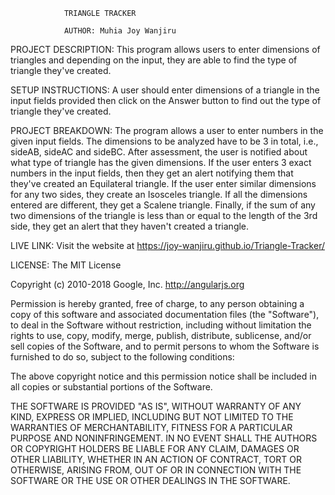                 TRIANGLE TRACKER

                AUTHOR: Muhia Joy Wanjiru


PROJECT DESCRIPTION:
This program allows users to enter dimensions of triangles and depending on the input, they are able to find the type of triangle they've created.


SETUP INSTRUCTIONS:
A user should enter dimensions of a triangle in the input fields provided then click on the Answer button to find out the type of triangle they've created.


PROJECT BREAKDOWN:
The program allows a user to enter numbers in the given input fields. The dimensions to be analyzed have to be 3 in total, i.e., sideAB, sideAC and sideBC. After assessment, the user is notified about what type of triangle has the given dimensions.
If the user enters 3 exact numbers in the input fields, then they get an alert notifying them that they've created an Equilateral triangle. If the user enter similar dimensions for any two sides, they create an Isosceles triangle. If all the dimensions entered are different, they get a Scalene triangle. Finally, if the sum of any two dimensions of the triangle is less than or equal to the length of the 3rd side, they get an alert that they haven't created a triangle.   


LIVE LINK:
Visit the website at https://joy-wanjiru.github.io/Triangle-Tracker/


LICENSE:
The MIT License

Copyright (c) 2010-2018 Google, Inc. http://angularjs.org

Permission is hereby granted, free of charge, to any person obtaining a copy
of this software and associated documentation files (the "Software"), to deal
in the Software without restriction, including without limitation the rights
to use, copy, modify, merge, publish, distribute, sublicense, and/or sell
copies of the Software, and to permit persons to whom the Software is
furnished to do so, subject to the following conditions:

The above copyright notice and this permission notice shall be included in
all copies or substantial portions of the Software.

THE SOFTWARE IS PROVIDED "AS IS", WITHOUT WARRANTY OF ANY KIND, EXPRESS OR
IMPLIED, INCLUDING BUT NOT LIMITED TO THE WARRANTIES OF MERCHANTABILITY,
FITNESS FOR A PARTICULAR PURPOSE AND NONINFRINGEMENT. IN NO EVENT SHALL THE
AUTHORS OR COPYRIGHT HOLDERS BE LIABLE FOR ANY CLAIM, DAMAGES OR OTHER
LIABILITY, WHETHER IN AN ACTION OF CONTRACT, TORT OR OTHERWISE, ARISING FROM,
OUT OF OR IN CONNECTION WITH THE SOFTWARE OR THE USE OR OTHER DEALINGS IN
THE SOFTWARE.

